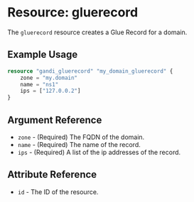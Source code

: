 # Resource: gluerecord

The `gluerecord` resource creates a Glue Record for a domain. 

## Example Usage

```terraform
resource "gandi_gluerecord" "my_domain_gluerecord" {
    zone = "my.domain"
    name = "ns1"
    ips = ["127.0.0.2"]
}
```

## Argument Reference

- `zone` - (Required) The FQDN of the domain.
- `name` - (Required) The name of the record.
- `ips` - (Required) A list of the ip addresses of the record.

## Attribute Reference

- `id` - The ID of the resource.
